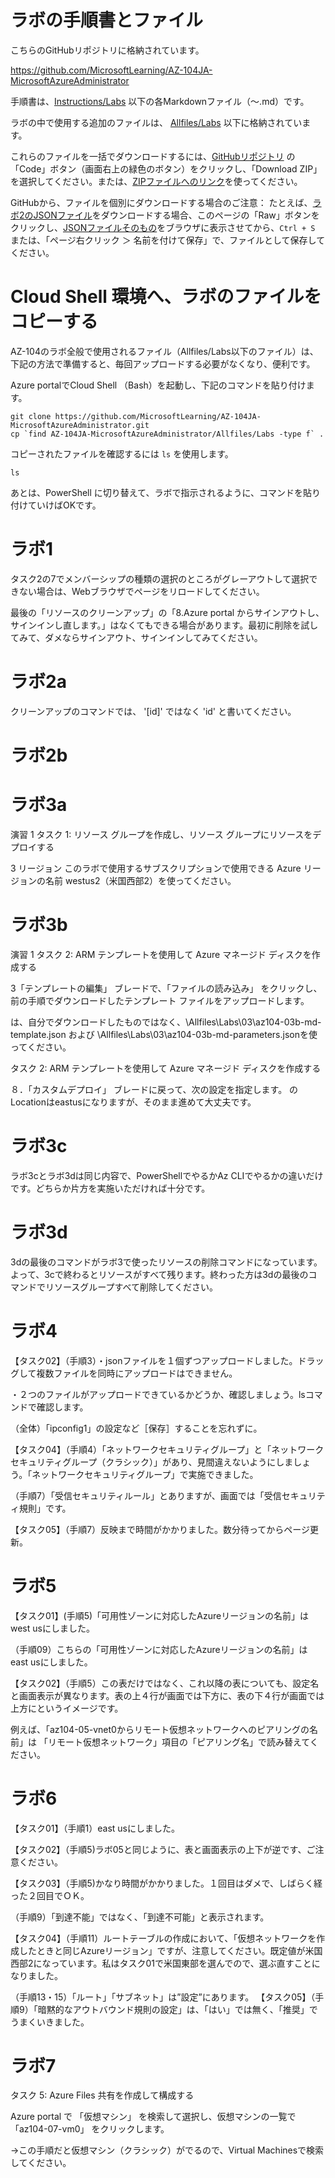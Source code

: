 # ラボの手順書とファイル

こちらのGitHubリポジトリに格納されています。

https://github.com/MicrosoftLearning/AZ-104JA-MicrosoftAzureAdministrator

手順書は、[Instructions/Labs](https://github.com/MicrosoftLearning/AZ-104JA-MicrosoftAzureAdministrator/tree/master/Instructions/Labs) 以下の各Markdownファイル（～.md）です。

ラボの中で使用する追加のファイルは、 [Allfiles/Labs](https://github.com/MicrosoftLearning/AZ-104JA-MicrosoftAzureAdministrator/tree/master/Allfiles/Labs) 以下に格納されています。

これらのファイルを一括でダウンロードするには、[GitHubリポジトリ](https://github.com/MicrosoftLearning/AZ-104JA-MicrosoftAzureAdministrator) の「Code」ボタン（画面右上の緑色のボタン）をクリックし、「Download ZIP」を選択してください。または、[ZIPファイルへのリンク](https://github.com/MicrosoftLearning/AZ-104JA-MicrosoftAzureAdministrator/archive/master.zip)を使ってください。

GitHubから、ファイルを個別にダウンロードする場合のご注意：
たとえば、[ラボ2のJSONファイル](https://github.com/MicrosoftLearning/AZ-104JA-MicrosoftAzureAdministrator/blob/master/Allfiles/Labs/02/az104-02a-customRoleDefinition.json)をダウンロードする場合、このページの「Raw」ボタンをクリックし、[JSONファイルそのもの](https://raw.githubusercontent.com/MicrosoftLearning/AZ-104JA-MicrosoftAzureAdministrator/master/Allfiles/Labs/02/az104-02a-customRoleDefinition.json)をブラウザに表示させてから、`Ctrl + S` または、「ページ右クリック ＞ 名前を付けて保存」で、ファイルとして保存してください。

# Cloud Shell 環境へ、ラボのファイルをコピーする

AZ-104のラボ全般で使用されるファイル（Allfiles/Labs以下のファイル）は、下記の方法で準備すると、毎回アップロードする必要がなくなり、便利です。

Azure portalでCloud Shell （Bash）を起動し、下記のコマンドを貼り付けます。

```
git clone https://github.com/MicrosoftLearning/AZ-104JA-MicrosoftAzureAdministrator.git
cp `find AZ-104JA-MicrosoftAzureAdministrator/Allfiles/Labs -type f` .
```

コピーされたファイルを確認するには `ls` を使用します。
```
ls
```

あとは、PowerShell に切り替えて、ラボで指示されるように、コマンドを貼り付けていけばOKです。


# ラボ1

タスク2の7でメンバーシップの種類の選択のところがグレーアウトして選択できない場合は、Webブラウザでページをリロードしてください。

最後の「リソースのクリーンアップ」の「8.Azure portal からサインアウトし、サインインし直します。」はなくてもできる場合があります。最初に削除を試してみて、ダメならサインアウト、サインインしてみてください。

# ラボ2a

クリーンアップのコマンドでは、
'[id]' ではなく 'id' と書いてください。

# ラボ2b

# ラボ3a

演習 1
タスク 1: リソース グループを作成し、リソース グループにリソースをデプロイする

3 リージョン このラボで使用するサブスクリプションで使用できる Azure リージョンの名前
westus2（米国西部2）を使ってください。

# ラボ3b

演習 1
タスク 2: ARM テンプレートを使用して Azure マネージド ディスクを作成する

3「テンプレートの編集」 ブレードで、「ファイルの読み込み」 をクリックし、前の手順でダウンロードしたテンプレート ファイルをアップロードします。

は、自分でダウンロードしたものではなく、\Allfiles\Labs\03\az104-03b-md-template.json および \Allfiles\Labs\03\az104-03b-md-parameters.jsonを使ってください。

タスク 2: ARM テンプレートを使用して Azure マネージド ディスクを作成する

８．「カスタムデプロイ」 ブレードに戻って、次の設定を指定します。
のLocationはeastusになりますが、そのまま進めて大丈夫です。

# ラボ3c

ラボ3cとラボ3dは同じ内容で、PowerShellでやるかAz CLIでやるかの違いだけです。どちらか片方を実施いただければ十分です。

# ラボ3d

3dの最後のコマンドがラボ3で使ったリソースの削除コマンドになっています。よって、3cで終わるとリソースがすべて残ります。終わった方は3dの最後のコマンドでリソースグループすべて削除してください。

# ラボ4

【タスク02】（手順3）・jsonファイルを１個ずつアップロードしました。ドラッグして複数ファイルを同時にアップロードはできません。

・２つのファイルがアップロードできているかどうか、確認しましょう。lsコマンドで確認します。

（全体）「ipconfig1」の設定など［保存］することを忘れずに。

【タスク04】（手順4）「ネットワークセキュリティグループ」と「ネットワークセキュリティグループ（クラシック）」があり、見間違えないようにしましょう。「ネットワークセキュリティグループ」で実施できました。

（手順7）「受信セキュリティルール」とありますが、画面では「受信セキュリティ規則」です。

【タスク05】（手順7）反映まで時間がかかりました。数分待ってからページ更新。

# ラボ5

【タスク01】(手順5)「可用性ゾーンに対応したAzureリージョンの名前」は west usにしました。

（手順09）こちらの「可用性ゾーンに対応したAzureリージョンの名前」は　east usにしました。

【タスク02】（手順5）この表だけではなく、これ以降の表についても、設定名と画面表示が異なります。表の上４行が画面では下方に、表の下４行が画面では上方にというイメージです。

例えば、「az104-05-vnet0からリモート仮想ネットワークへのピアリングの名前」は
「リモート仮想ネットワーク」項目の「ピアリング名」で読み替えてください。

# ラボ6
【タスク01】（手順1）east usにしました。

【タスク02】（手順5)ラボ05と同じように、表と画面表示の上下が逆です、ご注意ください。

【タスク03】（手順5)かなり時間がかかりました。１回目はダメで、しばらく経った２回目でＯＫ。

（手順9）「到達不能」ではなく、「到達不可能」と表示されます。

【タスク04】（手順11）ルートテーブルの作成において、「仮想ネットワークを作成したときと同じAzureリージョン」ですが、注意してください。既定値が米国西部2になっています。私はタスク01で米国東部を選んでので、選ぶ直すことになりました。

（手順13・15）「ルート」「サブネット」は”設定”にあります。
【タスク05】（手順9）「暗黙的なアウトバウンド規則の設定」は、「はい」では無く、「推奨」でうまくいきました。

# ラボ7

タスク 5: Azure Files 共有を作成して構成する

Azure portal で 「仮想マシン」 を検索して選択し、仮想マシンの一覧で 「az104-07-vm0」 をクリックします。

→この手順だと仮想マシン（クラシック）がでるので、Virtual Machinesで検索してください。
